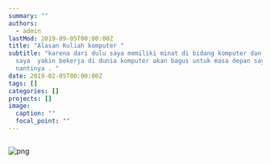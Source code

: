 ```yaml
---
summary: ""
authors:
  - admin
lastMod: 2019-09-05T00:00:00Z
title: "Alasan Kuliah komputer "
subtitle: "karena dari dulu saya memiliki minat di bidang komputer dan
  saya  yakin bekerja di dunia komputer akan bagus untuk masa depan saya
  nantinya . "
date: 2019-02-05T00:00:00Z
tags: []
categories: []
projects: []
image:
  caption: ""
  focal_point: ""
---
```

```python

```

![png]()

```python

```

```

```

```bash

```



```

```



```bash

```